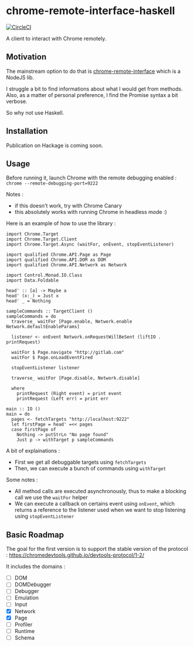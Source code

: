 # chrome-remote-interface-haskell

[![CircleCI](https://circleci.com/gh/ThomasCrevoisier/chrome-remote-interface-haskell/tree/master.svg?style=svg)](https://circleci.com/gh/ThomasCrevoisier/chrome-remote-interface-haskell/tree/master)

A client to interact with Chrome remotely.

## Motivation

The mainstream option to do that is [chrome-remote-interface](https://github.com/cyrus-and/chrome-remote-interface) which is a NodeJS lib.

I struggle a bit to find informations about what I would get from methods. Also, as a matter of personal preference, I find the Promise syntax a bit verbose.

So why not use Haskell.

## Installation

Publication on Hackage is coming soon.

## Usage

Before running it, launch Chrome with the remote debugging enabled : `chrome --remote-debugging-port=9222`

Notes :
- if this doesn't work, try with Chrome Canary
- this absolutely works with running Chrome in headless mode :)

Here is an example of how to use the library :

```
import Chrome.Target
import Chrome.Target.Client
import Chrome.Target.Async (waitFor, onEvent, stopEventListener)

import qualified Chrome.API.Page as Page
import qualified Chrome.API.DOM as DOM
import qualified Chrome.API.Network as Network

import Control.Monad.IO.Class
import Data.Foldable

head' :: [a] -> Maybe a
head' (x:_) = Just x
head' _ = Nothing

sampleCommands :: TargetClient ()
sampleCommands = do
  traverse_ waitFor [Page.enable, Network.enable Network.defaultEnableParams]

  listener <- onEvent Network.onRequestWillBeSent (liftIO . printRequest)

  waitFor $ Page.navigate "http://gitlab.com"
  waitFor $ Page.onLoadEventFired

  stopEventListener listener

  traverse_ waitFor [Page.disable, Network.disable]

  where
    printRequest (Right event) = print event
    printRequest (Left err) = print err

main :: IO ()
main = do
  pages <- fetchTargets "http://localhost:9222"
  let firstPage = head' =<< pages
  case firstPage of
    Nothing -> putStrLn "No page found"
    Just p -> withTarget p sampleCommands
```

A bit of explainations :
- First we get all debuggable targets using `fetchTargets`
- Then, we can execute a bunch of commands using `withTarget`

Some notes :
- All method calls are executed asynchronously, thus to make a blocking call we use the `waitFor` helper
- We can execute a callback on certains event using `onEvent`, which returns a reference to the listener used when we want to stop listening using `stopEventListener`

## Basic Roadmap

The goal for the first version is to support the stable version of the protocol : https://chromedevtools.github.io/devtools-protocol/1-2/

It includes the domains :
- [ ] DOM
- [ ] DOMDebugger
- [ ] Debugger
- [ ] Emulation
- [ ] Input
- [x] Network
- [x] Page
- [ ] Profiler
- [ ] Runtime
- [ ] Schema
